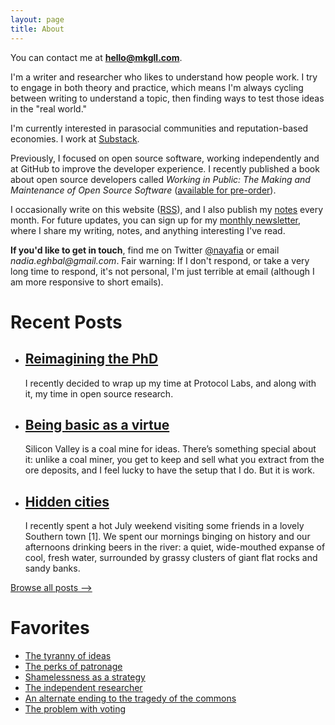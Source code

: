 ```yaml
---
layout: page
title: About
---
```


You can contact me at **hello@mkgll.com**.

<p>I'm a writer and researcher who likes to understand how people work. I try to engage in both theory and practice, which means I'm always cycling between writing to understand a topic, then finding ways to test those ideas in the "real world."</p>

   <p>I'm currently interested in parasocial communities and reputation-based economies. I work at <a href="https://substack.com/">Substack</a>.</p>

   <p>Previously, I focused on open source software, working independently and at GitHub to improve the developer experience. I recently published a book about open source developers called <em>Working in Public: The Making and Maintenance of Open Source Software</em> (<a href="https://www.amazon.com/dp/0578675862/">available for pre-order</a>).</p>

   <p>I occasionally write on this website (<a href="/feed.xml">RSS</a>), and I also publish my <a href="https://nadiaeghbal.com/notes/">notes</a> every month. For future updates, you can sign up for my <a href="https://nayafia.substack.com/">monthly newsletter</a>, where I share my writing, notes, and anything interesting I've read.</p>

   <p><strong>If you'd like to get in touch</strong>, find me on Twitter <a href="https://twitter.com/nayafia">@nayafia</a> or email <em>nadia.eghbal@gmail.com</em>. Fair warning: If I don't respond, or take a very long time to respond, it's not personal, I'm just terrible at email (although I am more responsive to short emails).</p>
</div>

<div class="blog">
<h1>Recent Posts</h1>
 <ul>
            
<li>
 <h2><a href="/phd">Reimagining the PhD</a></h2>
<p class="recent"><p>I recently decided to wrap up my time at Protocol Labs, and along with it, my time in open source research.</p>

</p>
            </li>
            
 <li>
  <h2><a href="/basic">Being basic as a virtue</a></h2>
            <p class="recent"><p>Silicon Valley is a coal mine for ideas. There’s something special about it: unlike a coal miner, you get to keep and sell what you extract from the ore deposits, and I feel lucky to have the setup that I do. But it is work.</p>

</p>
            </li>
            
   <li>
       <h2><a href="/hidden-cities">Hidden cities</a></h2>
            <p class="recent"><p>I recently spent a hot July weekend visiting some friends in a lovely Southern town [1]. We spent our mornings binging on history and our afternoons drinking beers in the river: a quiet, wide-mouthed expanse of cool, fresh water, surrounded by grassy clusters of giant flat rocks and sandy banks.</p>

</p>
            </li>
            
   </ul>
  <p class="next"><a href="/posts">Browse all posts --></a></p>
  <h1>Favorites</h1>
 <ul>
         <li>
         <a href="/ideas">The tyranny of ideas</a>
        </li>
        
  <li>
         <a href="/perks">The perks of patronage</a>
        </li>
        
  <li>
            <a href="/shameless">Shamelessness as a strategy</a>
        </li>
        
  <li>     <a href="/independent-research">The independent researcher</a>
    </li>
        
  <li>
            <a href="/tragedy-of-the-commons">An alternate ending to the tragedy of the commons</a>
        </li>
        
  <li>
         <a href="/voting">The problem with voting</a>
        </li>
        
 </ul>
